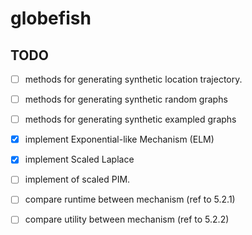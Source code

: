 # globefish

## TODO

- [ ] methods for generating synthetic location trajectory. 


- [ ]  methods for generating synthetic random graphs


- [ ] methods for generating synthetic exampled graphs


- [x] implement Exponential-like Mechanism (ELM)


- [x] implement Scaled Laplace


- [ ] implement of scaled PIM.


- [ ] compare runtime between mechanism (ref to 5.2.1)


- [ ] compare utility between mechanism (ref to 5.2.2)